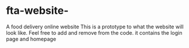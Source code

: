 # fta-website-
A food delivery online website
This is a prototype to what the website will look like. Feel free to add and remove from the code.
it contains the login page and homepage
